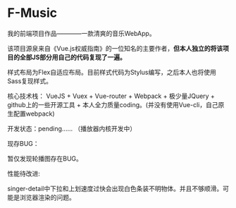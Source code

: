 # F-Music
我的前端项目作品————一款清爽的音乐WebApp。

该项目源泉来自《Vue.js权威指南》的一位知名的主要作者，**但本人独立的将该项目的全部JS部分用自己的代码复现了一遍。**

样式布局为Flex自适应布局。目前样式代码为Stylus编写，之后本人也将使用Sass复现样式。

核心技术栈： VueJS + Vuex + Vue-router + Webpack + 极少量JQuery + github上的一些开源工具 + 本人全力质量coding。(并没有使用Vue-cli，自己原生配置webpack)

开发状态：pending...... （播放器内核开发中）

现存BUG：

暂仅发现轮播图存在BUG。

性能待改进:

singer-detail中下拉和上划速度过快会出现白色条装不明物体。并且不够顺滑。可能是浏览器渲染的问题。

